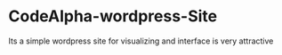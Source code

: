 # CodeAlpha-wordpress-Site
Its a simple wordpress site for visualizing and interface is very attractive
